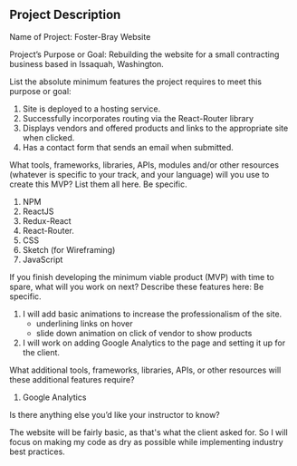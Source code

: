 ## Project Description

Name of Project: Foster-Bray Website

Project’s Purpose or Goal: Rebuilding the website for a small contracting business based in Issaquah, Washington.

List the absolute minimum features the project requires to meet this purpose or goal:
1. Site is deployed to a hosting service.
2. Successfully incorporates routing via the React-Router library
3. Displays vendors and offered products and links to the appropriate site when clicked.
4. Has a contact form that sends an email when submitted.

What tools, frameworks, libraries, APIs, modules and/or other resources (whatever is specific to your track, and your language) will you use to create this MVP? List them all here. Be specific.

1. NPM
2. ReactJS
3. Redux-React
4. React-Router.
5. CSS
6. Sketch (for Wireframing)
7. JavaScript


If you finish developing the minimum viable product (MVP) with time to spare, what will you work on next? Describe these features here: Be specific.

1. I will add basic animations to increase the professionalism of the site.
   - underlining links on hover
   - slide down animation on click of vendor to show products
2. I will work on adding Google Analytics to the page and setting it up for the client.

What additional tools, frameworks, libraries, APIs, or other resources will these additional features require?

1. Google Analytics

Is there anything else you’d like your instructor to know?

The website will be fairly basic, as that's what the client asked for. So I will focus on making my code as dry as possible while implementing industry best practices.
